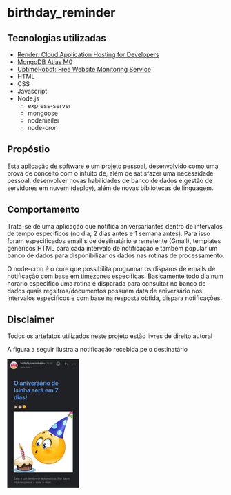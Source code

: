 # birthday_reminder

## Tecnologias utilizadas
-  [Render: Cloud Application Hosting for Developers](https://render.com/)
- [MongoDB Atlas M0](https://mongodb.com/)
- [UptimeRobot: Free Website Monitoring Service](https://uptimerobot.com/website-monitoring/)
- HTML
- CSS
- Javascript
- Node.js
    - express-server
    - mongoose
    - nodemailer
    - node-cron

## Propóstio

Esta aplicação de software é um projeto pessoal, desenvolvido como uma prova de conceito com o intuito de, além de satisfazer uma necessidade pessoal, desenvolver novas habilidades de banco de dados e gestão de servidores em nuvem (deploy), além de novas bibliotecas de linguagem.

## Comportamento

Trata-se de uma aplicação que notifica aniversariantes dentro de intervalos de tempo especificos (no dia, 2 dias antes e 1 semana antes).
Para isso foram especificados email's de destinatário e remetente (Gmail), templates genéricos HTML para cada intervalo de notificação e também popular um banco de dados para disponibilizar os dados nas rotinas de processamento.

O node-cron é o core que possibilita programar os disparos de emails de notificação com base em timezones específicas.
Basicamente todo dia num horario especifico uma rotina é disparada para consultar no banco de dados quais regsitros/documentos possuem data de aniversário nos intervalos especificos e com base na resposta obtida, dispara notificações.

## Disclaimer

Todos os artefatos utilizados neste projeto estão livres de direito autoral

A figura a seguir ilustra a notificação recebida pelo destinatário

![exemplo](./public/img/IMG_7440.png)
